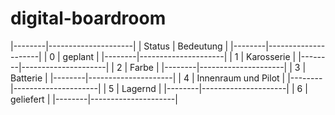 # digital-boardroom

|--------|---------------------|
| Status | Bedeutung           |
|--------|---------------------|
| 0      | geplant             |
|--------|---------------------|
| 1      | Karosserie          |
|--------|---------------------|
| 2      | Farbe               |
|--------|---------------------|
| 3      | Batterie            |
|--------|---------------------|
| 4      | Innenraum und Pilot |
|--------|---------------------|
| 5      | Lagernd             |
|--------|---------------------|
| 6      | geliefert           |
|--------|---------------------|